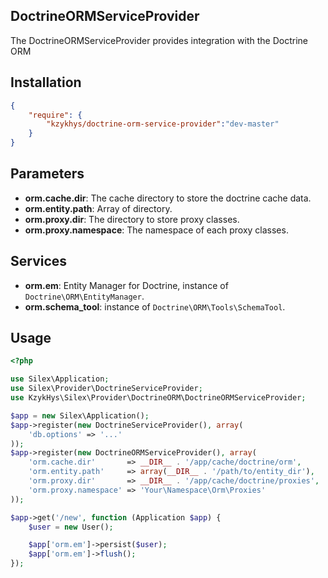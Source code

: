 DoctrineORMServiceProvider
--------------------------

The DoctrineORMServiceProvider provides integration with the Doctrine ORM

Installation
------------

``` json
{
    "require": {
        "kzykhys/doctrine-orm-service-provider":"dev-master"
    }
}
```

Parameters
----------

* **orm.cache.dir**: The cache directory to store the doctrine cache data.
* **orm.entity.path**: Array of directory.
* **orm.proxy.dir**: The directory to store proxy classes.
* **orm.proxy.namespace**: The namespace of each proxy classes.

Services
--------

* **orm.em**: Entity Manager for Doctrine, instance of `Doctrine\ORM\EntityManager`.
* **orm.schema_tool**: instance of `Doctrine\ORM\Tools\SchemaTool`.

Usage
-----

``` php
<?php

use Silex\Application;
use Silex\Provider\DoctrineServiceProvider;
use KzykHys\Silex\Provider\DoctrineORM\DoctrineORMServiceProvider;

$app = new Silex\Application();
$app->register(new DoctrineServiceProvider(), array(
    'db.options' => '...'
));
$app->register(new DoctrineORMServiceProvider(), array(
    'orm.cache.dir'       => __DIR__ . '/app/cache/doctrine/orm',
    'orm.entity.path'     => array(__DIR__ . '/path/to/entity_dir'),
    'orm.proxy.dir'       => __DIR__ . '/app/cache/doctrine/proxies',
    'orm.proxy.namespace' => 'Your\Namespace\Orm\Proxies'
));

$app->get('/new', function (Application $app) {
    $user = new User();

    $app['orm.em']->persist($user);
    $app['orm.em']->flush();
});
```